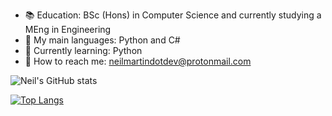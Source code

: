 - :books:  Education: BSc (Hons) in Computer Science and currently studying a MEng in Engineering
- :speech_balloon: My main languages: Python and C#
- :seedling: Currently learning: Python
- :calling: How to reach me: neilmartindotdev@protonmail.com

![Neil's GitHub stats](https://github-readme-stats.vercel.app/api?username=neilmartindev&show_icons=true&theme=dracula)

[![Top Langs](https://github-readme-stats.vercel.app/api/top-langs/?username=neilmartindev&theme=react&hide=css)](https://github.com/neilmartindev/github-readme-stats)
